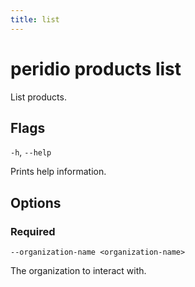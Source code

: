 ```yaml
---
title: list
---
```


# peridio products list

List products.

## Flags

`-h`, `--help`

Prints help information.

## Options

### Required

`--organization-name <organization-name>`

The organization to interact with.
